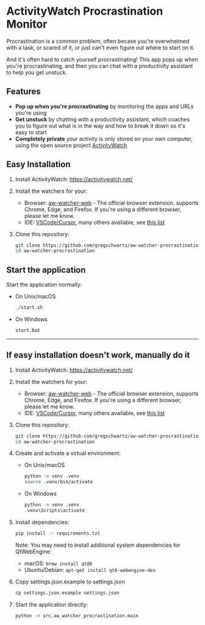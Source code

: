 # ActivityWatch Procrastination Monitor

Procrastination is a common problem, often becase you're overwhelmed with a task, or scared of it, or just can't even figure out where to start on it. 

And it's often hard to catch yourself procrastinating! This app pops up when you're procrastinating, and then you can chat with a productivity assistant to help you get unstuck.

## Features

- **Pop up when you're procrastinating** by monitoring the apps and URLs you're using
- **Get unstuck** by chatting with a productivity assistant, which coaches you to figure out what is in the way and how to break it down so it's easy to start
- **Completely private** your activity is only stored on your own computer, using the open source project [ActivityWatch](https://activitywatch.net)

## Easy Installation

1. Install ActivityWatch: https://activitywatch.net/

2. Install the watchers for your:
    - Browser: [aw-watcher-web](https://github.com/ActivityWatch/aw-watcher-web) - The official browser extension, supports Chrome, Edge, and Firefox. If you're using a different browser, please let me know.
    - IDE: [VSCode/Cursor](https://github.com/ActivityWatch/aw-watcher-vscode), many others available, see [this list](https://docs.activitywatch.net/en/latest/watchers.html#editor-watchers)

3. Clone this repository:
    ```bash
    git clone https://github.com/gregschwartz/aw-watcher-procrastination.git
    cd aw-watcher-procrastination
    ```

## Start the application

Start the application normally:
- On Unix/macOS
    ```bash
    ./start.sh
    ```

- On Windows
    ```bash
    start.bat
    ```

----

## If easy installation doesn't work, manually do it

1. Install ActivityWatch: https://activitywatch.net/

2. Install the watchers for your:
    - Browser: [aw-watcher-web](https://github.com/ActivityWatch/aw-watcher-web) - The official browser extension, supports Chrome, Edge, and Firefox. If you're using a different browser, please let me know.
    - IDE: [VSCode/Cursor](https://github.com/ActivityWatch/aw-watcher-vscode), many others available, see [this list](https://docs.activitywatch.net/en/latest/watchers.html#editor-watchers)

3. Clone this repository:
    ```bash
    git clone https://github.com/gregschwartz/aw-watcher-procrastination.git
    cd aw-watcher-procrastination
    ```

4. Create and activate a virtual environment:
    - On Unix/macOS
      ```bash
      python -m venv .venv
      source .venv/bin/activate
      ```
    - On Windows
      ```bash
      python -m venv .venv
      .venv\Scripts\activate
      ```

5. Install dependencies:
    ```bash
    pip install -r requirements.txt
    ```

    Note: You may need to install additional system dependencies for QtWebEngine:
    - macOS: `brew install qt@6`
    - Ubuntu/Debian: `apt-get install qt6-webengine-dev`

6. Copy settings.json.example to settings.json
    ```bash
    cp settings.json.example settings.json
    ```

7. Start the application directly:
    ```bash
    python -m src.aw_watcher_procrastination.main
    ```
